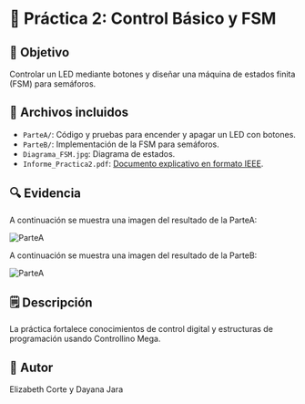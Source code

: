 # 📗 Práctica 2: Control Básico y FSM

## 🎯 Objetivo
Controlar un LED mediante botones y diseñar una máquina de estados finita (FSM) para semáforos.

## 📂 Archivos incluidos
- `ParteA/`: Código y pruebas para encender y apagar un LED con botones.
- `ParteB/`: Implementación de la FSM para semáforos.
- `Diagrama_FSM.jpg`: Diagrama de estados.
- `Informe_Practica2.pdf`: [Documento explicativo en formato IEEE](/Informe_practicas.pdf).

## 🔍 Evidencia

A continuación se muestra una imagen del resultado de la ParteA:

![ParteA](Evidencias/leds.png)

A continuación se muestra una imagen del resultado de la ParteB:

![ParteA](Evidencias/leds.png)

## 🗒️ Descripción
La práctica fortalece conocimientos de control digital y estructuras de programación usando Controllino Mega.

## 👤 Autor
Elizabeth Corte y Dayana Jara
